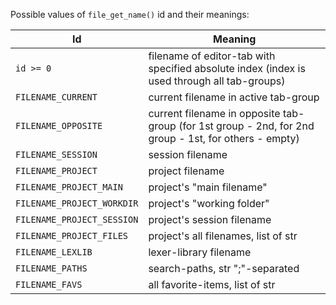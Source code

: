 Possible values of `file_get_name()` id and their meanings:

Id | Meaning
---|--------
`id >= 0` | filename of editor-tab with specified absolute index (index is used through all tab-groups)
`FILENAME_CURRENT` | current filename in active tab-group
`FILENAME_OPPOSITE` | current filename in opposite tab-group (for 1st group - 2nd, for 2nd group - 1st, for others - empty) 
`FILENAME_SESSION` | session filename
`FILENAME_PROJECT` | project filename
`FILENAME_PROJECT_MAIN` | project's "main filename"
`FILENAME_PROJECT_WORKDIR` | project's "working folder"
`FILENAME_PROJECT_SESSION` | project's session filename
`FILENAME_PROJECT_FILES` | project's all filenames, list of str
`FILENAME_LEXLIB` | lexer-library filename
`FILENAME_PATHS` | search-paths, str ";"-separated
`FILENAME_FAVS` | all favorite-items, list of str
